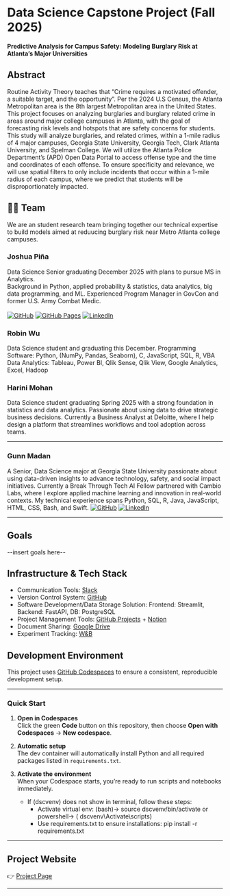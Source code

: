 # Data Science Capstone Project (Fall 2025)

**Predictive Analysis for Campus Safety: Modeling Burglary Risk at Atlanta’s Major Universities**

## Abstract 

Routine Activity Theory teaches that “Crime requires a motivated offender, a suitable target, and the opportunity”. Per the 2024 U.S Census, the Atlanta Metropolitan area is the 8th largest Metropolitan area in the United States. This project focuses on analyzing burglaries and burglary related crime in areas around major college campuses in Atlanta, with the goal of forecasting risk levels and hotspots that are safety concerns for students. This study will analyze burglaries, and related crimes, within a 1-mile radius of 4 major campuses, Georgia State University, Georgia Tech, Clark Atlanta University, and Spelman College.  We will utilize the Atlanta Police Department’s (APD) Open Data Portal to access offense type and the time and coordinates of each offense. To ensure specificity and relevance, we will use spatial filters to only include
incidents that occur within a 1-mile radius of each campus, where we predict that students will be disproportionately impacted.


## 🧑‍🚀 Team

We are an student research team bringing together our technical expertise to build models aimed at reduucing burglary risk near Metro Atlanta college campuses.

### Joshua Piña

Data Science Senior graduating December 2025 with plans to pursue MS in Analytics.  
Background in Python, applied probability & statistics, data analytics, big data programming, and ML.
Experienced Program Manager in GovCon and former U.S. Army Combat Medic.<br><br>
[![GitHub](https://img.shields.io/badge/GitHub-181717?logo=github&logoColor=white)](https://www.github.com/joshuadpina)
[![GitHub Pages](https://img.shields.io/badge/Josh's-Portfolio-blue)](https://joshuapina.github.io/)
[![LinkedIn](https://img.shields.io/badge/LinkedIn-0077B5?logo=linkedin&logoColor=white)](https://www.linkedin.com/in/joshuadpina/)





### Robin Wu

Data Science student and graduating this December.
Programming Software: Python, (NumPy, Pandas, Seaborn), C, JavaScript, SQL, R, VBA
Data Analytics: Tableau, Power BI, Qlik Sense, Qlik View, Google Analytics, Excel, Hadoop


### Harini Mohan

Data Science student graduating Spring 2025 with a strong foundation in statistics and data analytics. 
Passionate about using data to drive strategic business decisions.
Currently a Business Analyst at Deloitte, where I help design a platform that streamlines workflows and tool adoption across teams. 

---

### Gunn Madan

A Senior, Data Science major at Georgia State University passionate about using data-driven insights to advance technology, safety, and social impact initiatives. Currently a Break Through Tech AI Fellow partnered with Cambio Labs, where I explore applied machine learning and innovation in real-world contexts. My technical experience spans Python, SQL, R, Java, JavaScript, HTML, CSS, Bash, and Swift.
[![GitHub](https://img.shields.io/badge/GitHub-black?logo=github&logoColor=white)](https://github.com/gunnmadan)
[![LinkedIn](https://img.shields.io/badge/LinkedIn-blue?logo=linkedin&logoColor=white)](https://www.linkedin.com/in/gunnmadan)


---

## Goals

--insert goals here--

## Infrastructure & Tech Stack
- Communication Tools: [Slack](https://join.slack.com/t/gsudatascienc-2cp1426/shared_invite/zt-3e29bsar7-I0lsBoRp1i8J1o6TkleC3w)
- Version Control System: [GitHub](https://github.com/gsu-ds/campus-burglary-risk-prediction)
- Software Development/Data Storage Solution: Frontend: Streamlit, Backend: FastAPI, DB: PostgreSQL
- Project Management Tools: [GitHub Projects](https://github.com/orgs/gsu-ds/projects/1) + [Notion](https://www.notion.so/Quick-Links-and-Overview-Capstone-2025-Burglary-Risk-Prediction-27f054e466be80b18b73ec862545c5ed?source=copy_link)
- Document Sharing: [Google Drive](https://drive.google.com/drive/folders/1dYm1BG9t2Ah-jAVDn6VQCJ11P3_9P-fS?usp=drive_link)
- Experiment Tracking: [W&B](https://wandb.ai/joshuadariuspina)

##  Development Environment

This project uses [GitHub Codespaces](https://github.com/features/codespaces) to ensure a consistent, reproducible development setup.

--- 

### Quick Start

1. **Open in Codespaces**  
   Click the green **Code** button on this repository, then choose **Open with Codespaces** → **New codespace**.

2. **Automatic setup**  
   The dev container will automatically install Python and all required packages listed in `requirements.txt`.

3. **Activate the environment**  
   When your Codespace starts, you’re ready to run scripts and notebooks immediately.
   - If (dscvenv) does not show in terminal, follow these steps:
      - Activate virtual env: (bash)-> source dscvenv/bin/activate or powershell-> ( dscvenv\Activate\scripts)
      - Use requirements.txt to ensure installations: pip install -r requirements.txt

---

## Project Website

👉 [Project Page](https://gsu-ds.github.io/)

---
